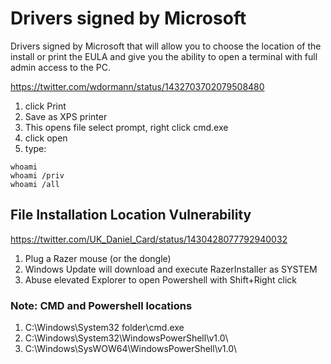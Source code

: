 # Drivers signed by Microsoft
Drivers signed by Microsoft that will allow you to choose the location of the install or print the EULA and give you the ability to open a terminal with full admin access to the PC. 

https://twitter.com/wdormann/status/1432703702079508480
1. click Print 
2. Save as XPS printer 
3. This opens file select prompt, right click cmd.exe  
4. click open 
5. type: 
``` 
whoami 
whoami /priv
whoami /all
```

## File Installation Location Vulnerability
https://twitter.com/UK_Daniel_Card/status/1430428077792940032
1. Plug a Razer mouse (or the dongle)
2. Windows Update will download and execute RazerInstaller as SYSTEM
3. Abuse elevated Explorer to open Powershell with Shift+Right click


### Note: CMD and Powershell locations
1. C:\Windows\System32 folder\cmd.exe
2. C:\Windows\System32\WindowsPowerShell\v1.0\
3. C:\Windows\SysWOW64\WindowsPowerShell\v1.0\







